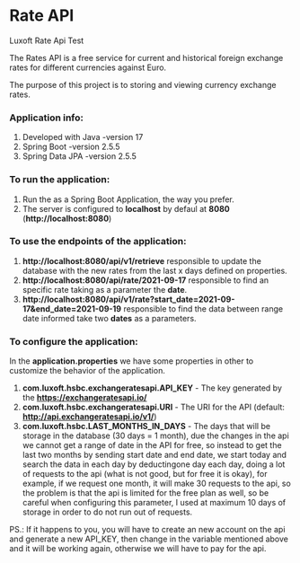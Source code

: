 # Rate API
Luxoft Rate Api Test

The Rates API is a free service for current and historical foreign exchange rates for different
currencies against Euro.

The purpose of this project is to storing and viewing currency exchange rates.


### Application info:
1. Developed with Java -version 17
2. Spring Boot -version 2.5.5
3. Spring Data JPA -version 2.5.5

### To run the application:

1. Run the as a Spring Boot Application, the way you prefer.
3. The server is configured to **localhost** by defaul at **8080** (**http://localhost:8080**)

### To use the endpoints of the application:

1. **http://localhost:8080/api/v1/retrieve** responsible to update the database with the new rates from the last x days defined on properties.
2. **http://localhost:8080/api/rate/2021-09-17** responsible to find an specific rate taking as a parameter the **date**.
3. **http://localhost:8080/api/v1/rate?start_date=2021-09-17&end_date=2021-09-19** responsible to find the data between range date informed take two **dates** as a parameters.

### To configure the application:

In the **application.properties** we have some properties in other to customize the behavior of the application.


1. **com.luxoft.hsbc.exchangeratesapi.API_KEY** - The key generated by the **https://exchangeratesapi.io/**
2. **com.luxoft.hsbc.exchangeratesapi.URI** - The URI for the API (default: **http://api.exchangeratesapi.io/v1/**)
3. **com.luxoft.hsbc.LAST_MONTHS_IN_DAYS** - The days that will be storage in the database (30 days = 1 month), due the changes in the api we cannot get a range of date in the API for free, so instead to get the last two months by sending start date and end date, we start today and search the data in each day by deductingone day each day, doing a lot of requests to the api (what is not good, but for free it is okay), for example, if we request one month, it will make 30 requests to the api, so the problem is that the api is limited for the free plan as well, so be careful when configuring this parameter, I used at maximum 10 days of storage in order to do not run out of requests.


PS.: If it happens to you, you will have to create an new account on the api and generate a new API_KEY, then change in the variable mentioned above and it will be working again, otherwise we will have to pay for the api.
